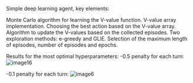 Simple deep learning agent, key elements:

Monte Carlo algorithm for learning the V-value function.
V-value array implementation.
Choosing the best action based on the V-value array.
Algorithm to update the V-values based on the collected episodes.
Two exploration methods: e-greedy and GLIE.
Selection of the maximum length of episodes, number of episodes and epochs.

Results for the most optimal hyperparameters:
-0.5 penalty for each turn:
![image16](https://github.com/user-attachments/assets/00a0dc2c-3b3f-4b64-a4cf-16d864ab7956)

-0.1 penalty for each turn:
![image6](https://github.com/user-attachments/assets/d1ca43f7-9295-42c6-abed-089bc88ad4e5)
